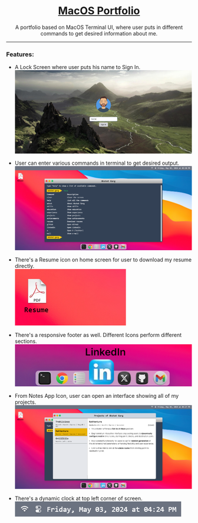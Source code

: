 <h1 align="center">
<a rel="noopener noreferrer" target="_blank" href="https://akshat-garg.com">
MacOS Portfolio
</a>
</h1>

<p align="center">
 A portfolio based on MacOS Terminal UI, where user puts in different commands to get desired information about me.
</p>

<hr />

### Features:

- A Lock Screen where user puts his name to Sign In.<br/>
  ![Lock Screen](./snaps/lockscreen.png)

- User can enter various commands in terminal to get desired output.<br/>
  ![Home Screen](./snaps/homescreen.png)

- There's a Resume icon on home screen for user to download my resume directly.<br/>
  ![Resume](./snaps/resume.png)

- There's a responsive footer as well. Different Icons perform different sections.<br/>
  ![Footer](./snaps/footer.png)

- From Notes App Icon, user can open an interface showing all of my projects.<br/>
  ![Projects](./snaps/projects.png)

- There's a dynamic clock at top left corner of screen.<br/>
  ![Clock](./snaps/clock.png)
